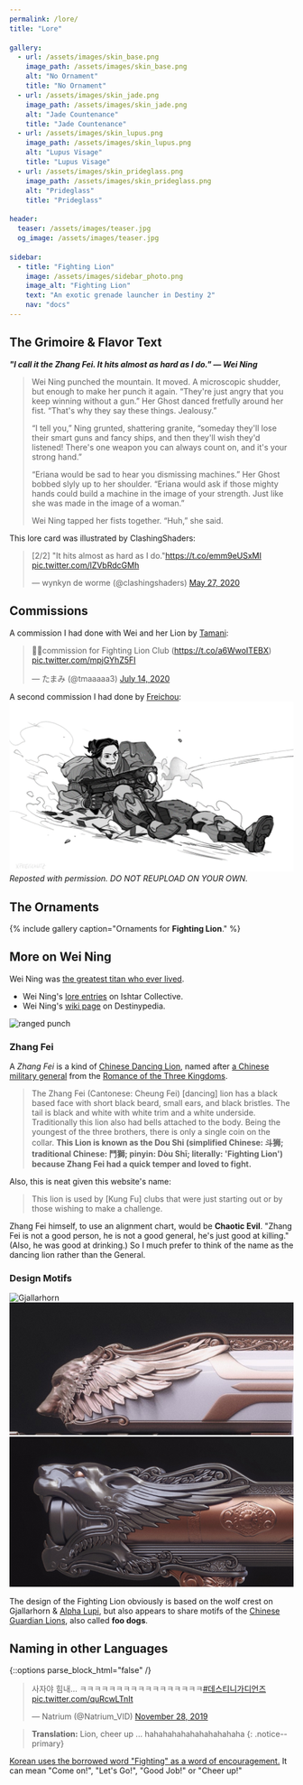 ```yaml
---
permalink: /lore/
title: "Lore"

gallery:
  - url: /assets/images/skin_base.png
    image_path: /assets/images/skin_base.png
    alt: "No Ornament"
    title: "No Ornament"
  - url: /assets/images/skin_jade.png
    image_path: /assets/images/skin_jade.png
    alt: "Jade Countenance"
    title: "Jade Countenance"
  - url: /assets/images/skin_lupus.png
    image_path: /assets/images/skin_lupus.png
    alt: "Lupus Visage"
    title: "Lupus Visage"
  - url: /assets/images/skin_prideglass.png
    image_path: /assets/images/skin_prideglass.png
    alt: "Prideglass"
    title: "Prideglass"

header:
  teaser: /assets/images/teaser.jpg
  og_image: /assets/images/teaser.jpg

sidebar:
  - title: "Fighting Lion"
    image: /assets/images/sidebar_photo.png
    image_alt: "Fighting Lion"
    text: "An exotic grenade launcher in Destiny 2"
    nav: "docs"
---
```



## The Grimoire & Flavor Text

_**"I call it the Zhang Fei. It hits almost as hard as I do." — Wei Ning**_

> Wei Ning punched the mountain. It moved. A microscopic shudder, but enough to make her punch it again. “They're just angry that you keep winning without a gun.” Her Ghost danced fretfully around her fist. “That's why they say these things. Jealousy.”
>
> “I tell you,” Ning grunted, shattering granite, “someday they'll lose their smart guns and fancy ships, and then they'll wish they'd listened! There's one weapon you can always count on, and it's your strong hand.”
>
> “Eriana would be sad to hear you dismissing machines.” Her Ghost bobbed slyly up to her shoulder. “Eriana would ask if those mighty hands could build a machine in the image of your strength. Just like she was made in the image of a woman.”
>
> Wei Ning tapped her fists together. “Huh,” she said.

This lore card was illustrated by ClashingShaders:
<blockquote class="twitter-tweet"><p lang="en" dir="ltr">[2/2] &quot;It hits almost as hard as I do.&quot;<a href="https://t.co/emm9eUSxMI">https://t.co/emm9eUSxMI</a> <a href="https://t.co/lZVbRdcGMh">pic.twitter.com/lZVbRdcGMh</a></p>&mdash; wynkyn de worme (@clashingshaders) <a href="https://twitter.com/clashingshaders/status/1265777669268017152?ref_src=twsrc%5Etfw">May 27, 2020</a></blockquote> <script async src="https://platform.twitter.com/widgets.js" charset="utf-8"></script>

## Commissions

A commission I had done with Wei and her Lion by [Tamani](https://twitter.com/tmaaaaa3):
<blockquote class="twitter-tweet"><p lang="en" dir="ltr">🦁✊commission for Fighting Lion Club (<a href="https://t.co/a6WwoITEBX">https://t.co/a6WwoITEBX</a>) <a href="https://t.co/mpjGYhZ5FI">pic.twitter.com/mpjGYhZ5FI</a></p>&mdash; たまみ (@tmaaaaa3) <a href="https://twitter.com/tmaaaaa3/status/1283104152873103360?ref_src=twsrc%5Etfw">July 14, 2020</a></blockquote> <script async src="https://platform.twitter.com/widgets.js" charset="utf-8"></script>


A second commission I had done by [Freichou](https://twitter.com/xfreischutz):
![Wei](/assets/images/slidinglion.jpg)
_Reposted with permission. DO NOT REUPLOAD ON YOUR OWN._


## The Ornaments

{% include gallery caption="Ornaments for **Fighting Lion**." %}

## More on Wei Ning
Wei Ning was [the greatest titan who ever lived](https://did-you-reboot.tumblr.com/post/122357474042/drew-this-little-wei-ning-comic-for).

- Wei Ning's [lore entries](https://www.ishtar-collective.net/categories/wei-ning) on Ishtar Collective.
- Wei Ning's [wiki page](https://www.destinypedia.com/Wei_Ning) on Destinypedia.

![ranged punch](https://pbs.twimg.com/media/EMhHxXvUEAAidCg?format=jpg&name=medium)

### Zhang Fei

A _Zhang Fei_ is a kind of [Chinese Dancing Lion](https://en.wikipedia.org/wiki/Lion_dance), named after [a Chinese military general](https://en.wikipedia.org/wiki/Zhang_Fei) from the [Romance of the Three Kingdoms](https://en.wikipedia.org/wiki/Romance_of_the_Three_Kingdoms).

  > The Zhang Fei (Cantonese: Cheung Fei) [dancing] lion has a black based face with short black beard, small ears, and black bristles. The tail is black and white with white trim and a white underside. Traditionally this lion also had bells attached to the body. Being the youngest of the three brothers, there is only a single coin on the collar. **This Lion is known as the Dou Shi (simplified Chinese: 斗狮; traditional Chinese: 鬥獅; pinyin: Dòu Shī; literally: 'Fighting Lion') because Zhang Fei had a quick temper and loved to fight.**

Also, this is neat given this website's name:
  > This lion is used by [Kung Fu] clubs that were just starting out or by those wishing to make a challenge.

Zhang Fei himself, to use an alignment chart, would be **Chaotic Evil**.  "Zhang Fei is not a good person, he is not a good general, he's just good at killing." (Also, he was good at drinking.) So I much prefer to think of the name as the dancing lion rather than the General.

### Design Motifs

![Gjallarhorn](https://cdna.artstation.com/p/assets/images/images/008/142/892/4k/mark-van-haitsma-d1-gjallarhorn.jpg?1510751656)
![gjally profile](/assets/images/design_motifs/gjallyprofile.png)
![lion profile](/assets/images/design_motifs/lionprofile.png)

The design of the Fighting Lion obviously is based on the wolf crest on Gjallarhorn & [Alpha Lupi](http://mikejensen3d.com/portfolio-item/destiny-hunter-crest-alpha-lupi/), but also appears to share motifs of the [Chinese Guardian Lions](https://en.wikipedia.org/wiki/Chinese_guardian_lions), also called **foo dogs**.

## Naming in other Languages
{::options parse_block_html="false" /}

<div class="center">

<blockquote class="twitter-tweet"><p lang="ko" dir="ltr">사자야 힘내... ㅋㅋㅋㅋㅋㅋㅋㅋㅋㅋㅋㅋㅋㅋㅋㅋㅋ<a href="https://twitter.com/hashtag/%EB%8D%B0%EC%8A%A4%ED%8B%B0%EB%8B%88%EA%B0%80%EB%94%94%EC%96%B8%EC%A6%88?src=hash&amp;ref_src=twsrc%5Etfw">#데스티니가디언즈</a> <a href="https://t.co/quRcwLTnIt">pic.twitter.com/quRcwLTnIt</a></p>&mdash; Natrium (@Natrium_VID) <a href="https://twitter.com/Natrium_VID/status/1200025656295227392?ref_src=twsrc%5Etfw">November 28, 2019</a></blockquote> <script async src="https://platform.twitter.com/widgets.js" charset="utf-8"></script>

</div>

>**Translation:** Lion, cheer up ... hahahahahahahahahahaha
{: .notice--primary}

[Korean uses the borrowed word "Fighting" as a word of encouragement.](https://en.wikipedia.org/wiki/Paiting) It can mean "Come on!", "Let's Go!", "Good Job!" or "Cheer up!"
